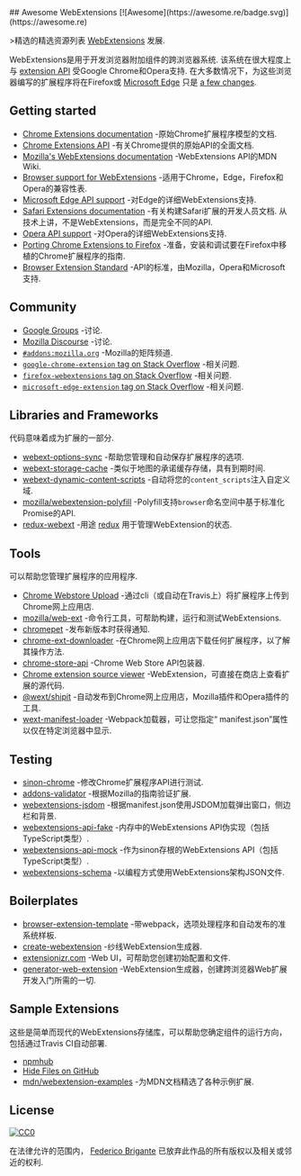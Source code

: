 <div class="github-widget" data-repo="fregante/Awesome-WebExtensions"></div>
<script async src="https://pagead2.googlesyndication.com/pagead/js/adsbygoogle.js"></script><ins class="adsbygoogle" style="display:block" data-ad-client="ca-pub-6890694312814945" data-ad-slot="5473692530" data-ad-format="auto"  data-full-width-responsive="true"></ins><script>(adsbygoogle = window.adsbygoogle || []).push({});</script>
## Awesome WebExtensions [![Awesome](https://awesome.re/badge.svg)](https://awesome.re)

&gt;精选的精选资源列表 [WebExtensions](https://developer.mozilla.org/en-US/Add-ons/WebExtensions) 发展.

 WebExtensions是用于开发浏览器附加组件的跨浏览器系统.  该系统在很大程度上与 [extension API](https://developer.chrome.com/extensions)  受Google Chrome和Opera支持.  在大多数情况下，为这些浏览器编写的扩展程序将在Firefox或 [Microsoft Edge](https://developer.microsoft.com/en-us/microsoft-edge/platform/documentation/extensions/) 只是 [a few changes](https://developer.mozilla.org/en-US/Add-ons/WebExtensions/Porting_a_Google_Chrome_extension).



## Getting started

- [Chrome Extensions documentation](https://developer.chrome.com/extensions) -原始Chrome扩展程序模型的文档.
- [Chrome Extensions API](https://developer.chrome.com/extensions/api_index) -有关Chrome提供的原始API的全面文档.
- [Mozilla's WebExtensions documentation](https://developer.mozilla.org/en-US/Add-ons/WebExtensions) -WebExtensions API的MDN Wiki.
- [Browser support for WebExtensions](https://developer.mozilla.org/en-US/Add-ons/WebExtensions/Browser_support_for_JavaScript_APIs) -适用于Chrome，Edge，Firefox和Opera的兼容性表.
- [Microsoft Edge API support](https://docs.microsoft.com/en-us/microsoft-edge/extensions/api-support/extension-api-roadmap) -对Edge的详细WebExtensions支持.
- [Safari Extensions documentation](https://developer.apple.com/safari/extensions/)  -有关构建Safari扩展的开发人员文档.  从技术上讲，不是WebExtensions，而是完全不同的API.
- [Opera API support](https://dev.opera.com/extensions/apis/) -对Opera的详细WebExtensions支持.
- [Porting Chrome Extensions to Firefox](https://hacks.mozilla.org/2015/10/porting-chrome-extensions-to-firefox-with-webextensions/) -准备，安装和调试要在Firefox中移植的Chrome扩展程序的指南.
- [Browser Extension Standard](https://browserext.github.io/browserext/) -API的标准，由Mozilla，Opera和Microsoft支持.

## Community

- [Google Groups](https://groups.google.com/a/chromium.org/forum/#!forum/chromium-extensions) -讨论.
- [Mozilla Discourse](https://discourse.mozilla.org/c/add-ons) -讨论.
- [`#addons:mozilla.org`](https://matrix.to/#/#addons:mozilla.org) -Mozilla的矩阵频道.
- [`google-chrome-extension` tag on Stack Overflow](https://stackoverflow.com/questions/tagged/google-chrome-extension) -相关问题.
- [`firefox-webextensions` tag on Stack Overflow](https://stackoverflow.com/questions/tagged/firefox-webextensions) -相关问题.
- [`microsoft-edge-extension` tag on Stack Overflow](https://stackoverflow.com/questions/tagged/microsoft-edge-extension) -相关问题.

## Libraries and Frameworks

代码意味着成为扩展的一部分.

- [webext-options-sync](https://github.com/fregante/webext-options-sync) -帮助您管理和自动保存扩展程序的选项.
- [webext-storage-cache](https://github.com/fregante/webext-storage-cache) -类似于地图的承诺缓存存储，具有到期时间.
- [webext-dynamic-content-scripts](https://github.com/fregante/webext-dynamic-content-scripts) -自动将您的`content_scripts`注入自定义域.
- [mozilla/webextension-polyfill](https://github.com/mozilla/webextension-polyfill) -Polyfill支持`browser`命名空间中基于标准化Promise的API.
- [redux-webext](https://github.com/ivantsov/redux-webext) -用途 [redux](https://github.com/reactjs/redux) 用于管理WebExtension的状态.

## Tools

可以帮助您管理扩展程序的应用程序.

- [Chrome Webstore Upload](https://github.com/DrewML/chrome-webstore-upload-cli) -通过cli（或自动在Travis上）将扩展程序上传到Chrome网上应用店.
- [mozilla/web-ext](https://github.com/mozilla/web-ext) -命令行工具，可帮助构建，运行和测试WebExtensions.
- [chromepet](https://github.com/ZenHubIO/chromepet) -发布新版本时获得通知.
- [chrome-ext-downloader](https://github.com/jiripospisil/chrome-ext-downloader) -在Chrome网上应用店下载任何扩展程序，以了解其操作方法.
- [chrome-store-api](https://github.com/acvetkov/chrome-store-api) -Chrome Web Store API包装器.
- [Chrome extension source viewer](https://github.com/Rob--W/crxviewer) -WebExtension，可直接在商店上查看扩展的源代码.
- [@wext/shipit](https://github.com/LinusU/wext-shipit) -自动发布到Chrome网上应用店，Mozilla插件和Opera插件的工具.
- [wext-manifest-loader](https://github.com/abhijithvijayan/wext-manifest-loader) -Webpack加载器，可让您指定“ manifest.json”属性以仅在特定浏览器中显示.

## Testing

- [sinon-chrome](https://github.com/acvetkov/sinon-chrome) -修改Chrome扩展程序API进行测试.
- [addons-validator](https://github.com/mozilla/addons-validator) -根据Mozilla的指南验证扩展.
- [webextensions-jsdom](https://github.com/stoically/webextensions-jsdom) -根据manifest.json使用JSDOM加载弹出窗口，侧边栏和背景.
- [webextensions-api-fake](https://github.com/stoically/webextensions-api-fake) -内存中的WebExtensions API伪实现（包括TypeScript类型）.
- [webextensions-api-mock](https://github.com/stoically/webextensions-api-mock) -作为sinon存根的WebExtensions API（包括TypeScript类型）.
- [webextensions-schema](https://github.com/stoically/webextensions-schema) -以编程方式使用WebExtensions架构JSON文件.

## Boilerplates

- [browser-extension-template](https://github.com/notlmn/browser-extension-template) -带webpack，选项处理程序和自动发布的准系统样板.
- [create-webextension](https://github.com/rpl/create-webextension) -纱线WebExtension生成器.
- [extensionizr.com](https://extensionizr.com) -Web UI，可帮助您创建初始配置和文件.
- [generator-web-extension](https://github.com/HaNdTriX/generator-web-extension) -WebExtension生成器，创建跨浏览器Web扩展开发入门所需的一切.

## Sample Extensions

这些是简单而现代的WebExtensions存储库，可以帮助您确定组件的运行方向，包括通过Travis CI自动部署.

- [npmhub](https://github.com/npmhub/npmhub)
- [Hide Files on GitHub](https://github.com/sindresorhus/hide-files-on-github)
- [mdn/webextension-examples](https://github.com/mdn/webextensions-examples) -为MDN文档精选了各种示例扩展.

## License

[![CC0](https://mirrors.creativecommons.org/presskit/buttons/88x31/svg/cc-zero.svg)](https://creativecommons.org/publicdomain/zero/1.0/)

在法律允许的范围内， [Federico Brigante](https://bfred.it) 已放弃此作品的所有版权以及相关或邻近的权利.
